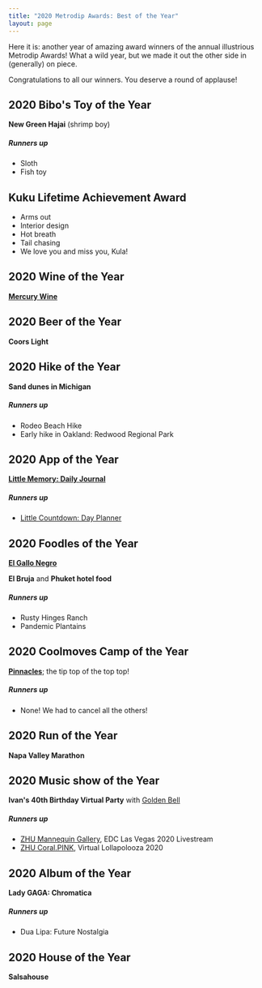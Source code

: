 ```yaml
---
title: "2020 Metrodip Awards: Best of the Year"
layout: page
---
```


Here it is: another year of amazing award winners of the annual illustrious
Metrodip Awards! What a wild year, but we made it out the other side in
(generally) on piece.

Congratulations to all our winners. You deserve a round of applause!


## 2020 Bibo's Toy of the Year
**New Green Hajai** (shrimp boy)

##### Runners up
* Sloth
* Fish toy

## Kuku Lifetime Achievement Award
* Arms out
* Interior design
* Hot breath
* Tail chasing
* We love you and miss you, Kula!


## 2020 Wine of the Year
[**Mercury Wine**](https://www.mercurywine.com/)

## 2020 Beer of the Year
**Coors Light**

## 2020 Hike of the Year
**Sand dunes in Michigan**

##### Runners up
* Rodeo Beach Hike
* Early hike in Oakland: Redwood Regional Park


## 2020 App of the Year
[**Little Memory: Daily Journal**](https://thelittlememory.com)

##### Runners up
* [Little Countdown: Day Planner](https://littlecountdown.com)

## 2020 Foodles of the Year
[**El Gallo Negro**](https://elgallonegro.net/)

**El Bruja** and **Phuket hotel food**

##### Runners up
* Rusty Hinges Ranch
* Pandemic Plantains

## 2020 Coolmoves Camp of the Year
**[Pinnacles](/coolmoves/2020/06-12-pinnacles-national-park/)**; the tip top of the top top!

##### Runners up
* None! We had to cancel all the others!


## 2020 Run of the Year
**Napa Valley Marathon**

## 2020 Music show of the Year
**Ivan's 40th Birthday Virtual Party** with [Golden Bell](https://goldenbellmusic.com/)

##### Runners up
* [ZHU Mannequin Gallery](https://www.youtube.com/watch?v=PrqKWvNq-ls), EDC Las Vegas 2020 Livestream
* [ZHU Coral.PINK](https://www.youtube.com/watch?v=1zuRC3936Xc), Virtual Lollapolooza 2020

## 2020 Album of the Year
**Lady GAGA: Chromatica**

##### Runners up
* Dua Lipa: Future Nostalgia

## 2020 House of the Year
**Salsahouse**
